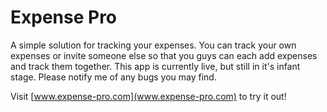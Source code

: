 # Expense Pro

A simple solution for tracking your expenses. You can track your own expenses or invite someone else so that you guys can each add expenses and track them together. This app is currently live, but still in it's infant stage. Please notify me of any bugs you may find. 

Visit [www.expense-pro.com](www.expense-pro.com) to try it out!
